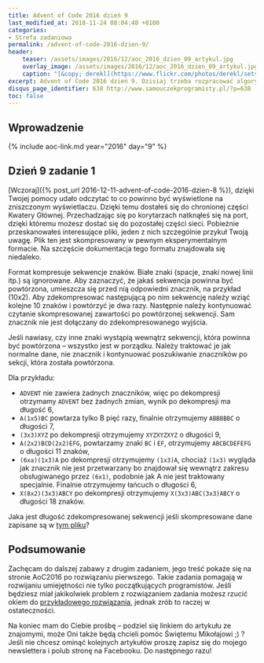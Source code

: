 ```yaml
---
title: Advent of Code 2016 dzień 9
last_modified_at: 2018-11-24 08:04:40 +0100
categories:
- Strefa zadaniowa
permalink: /advent-of-code-2016-dzien-9/
header:
    teaser: /assets/images/2016/12/aoc_2016_dzien_09_artykul.jpg
    overlay_image: /assets/images/2016/12/aoc_2016_dzien_09_artykul.jpg
    caption: "[&copy; derekl](https://www.flickr.com/photos/derekl/sets/72157649148835567)"
excerpt: Advent of Code 2016 dzień 9. Dzisiaj trzeba rozpracować algorytm dekompresji. W jednym z plików mogą znajdować się dość ciekawe dane,
disqus_page_identifier: 638 http://www.samouczekprogramisty.pl/?p=638
toc: false
---
```


## Wprowadzenie

{% include aoc-link.md year="2016" day="9" %}

## Dzień 9 zadanie 1

[Wczoraj]({% post_url 2016-12-11-advent-of-code-2016-dzien-8 %}), dzięki Twojej pomocy udało odczytać to co powinno być wyświetlone na zniszczonym wyświetlaczu. Dzięki temu dostałeś się do chronionej części Kwatery Głównej. Przechadzając się po korytarzach natknąłeś się na port, dzięki któremu możesz dostać się do pozostałej części sieci. Pobieżnie przeskanowałeś interesujące pliki, jeden z nich szczególnie przykuł Twoją uwagę. Plik ten jest skompresowany w pewnym eksperymentalnym formacie. Na szczęście dokumentacja tego formatu znajdowała się niedaleko.

Format kompresuje sekwencje znaków. Białe znaki (spacje, znaki nowej linii itp.) są ignorowane. Aby zaznaczyć, że jakaś sekwencja powinna być powtórzona, umieszcza się przed nią odpowiedni znacznik, na przykład (10x2). Aby zdekompresować następującą po nim sekwencję należy wziąć kolejne 10 znaków i powtórzyć je dwa razy. Następnie należy kontynuować czytanie skompresowanej zawartości po powtórzonej sekwencji. Sam znacznik nie jest dołączany do zdekompresowanego wyjścia.

Jeśli nawiasy, czy inne znaki wystąpią wewnątrz sekwencji, która powinna być powtórzona – wszystko jest w porządku. Należy traktować je jak normalne dane, nie znacznik i kontynuować poszukiwanie znaczników po sekcji, która została powtórzona.

Dla przykładu:

- `ADVENT` nie zawiera żadnych znaczników, więc po dekompresji otrzymamy `ADVENT` bez żadnych zmian, wynik po dekompresji ma długość 6,
- `A(1x5)BC` powtarza tylko B pięć razy, finalnie otrzymujemy `ABBBBBC` o długości 7,
- `(3x3)XYZ` po dekompresji otrzymujemy `XYZXYZXYZ` o długości 9,
- `A(2x2)BCD(2x2)EFG`, powtarzamy znaki `BC` i `EF`, otrzymujemy `ABCBCDEFEFG` o długości 11 znaków,
- `(6xa)(1x3)A` po dekompresji otrzymujemy `(1x3)A`, chociaż `(1x3)` wygląda jak znacznik nie jest przetwarzany bo znajdował się wewnątrz zakresu obsługiwanego przez `(6x1)`, podobnie jak A nie jest traktowany specjalnie. Finalnie otrzymujemy łańcuch o długości 6,
- `X(8x2)(3x3)ABCY` po dekompresji otrzymujemy `X(3x3)ABC(3x3)ABCY` o długości 18 znaków.

Jaka jest długość zdekompresowanej sekwencji jeśli skompresowane dane zapisane są w [tym pliku](https://raw.githubusercontent.com/SamouczekProgramisty/StrefaZadaniowaSamouka/master/05_aoc_2016/src/test/resources/day09_input.txt)?

## Podsumowanie

Zachęcam do dalszej zabawy z drugim zadaniem, jego treść pokaże się na stronie AoC2016 po rozwiązaniu pierwszego. Takie zadania pomagają w rozwijaniu umiejętności nie tylko początkujących programistów. Jeśli będziesz miał jakikolwiek problem z rozwiązaniem zadania możesz rzucić okiem do [przykładowego rozwiązania](https://github.com/SamouczekProgramisty/StrefaZadaniowaSamouka/tree/master/05_aoc_2016/src/main/java/pl/samouczekprogramisty/szs/aoc2016/day09), jednak zrób to raczej w ostateczności.

Na koniec mam do Ciebie prośbę – podziel się linkiem do artykułu ze znajomymi, może Oni także będą chcieli pomóc Świętemu Mikołajowi ;) ? Jeśli nie chcesz ominąć kolejnych artykułów proszę zapisz się do mojego newslettera i polub stronę na Facebooku. Do następnego razu!
